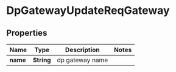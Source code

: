 # DpGatewayUpdateReqGateway

## Properties
Name | Type | Description | Notes
------------ | ------------- | ------------- | -------------
**name** | **String** | dp gateway name | 
